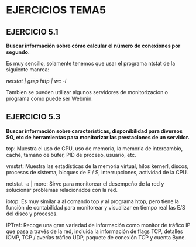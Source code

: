 # EJERCICIOS TEMA5

## EJERCICIO 5.1
**Buscar información sobre cómo calcular el número de conexiones por segundo.**

Es muy sencillo, solamente tenemos que usar el programa ntstat de la siguiente manrea: 

*netstat | grep http | wc -l*

Tambien se pueden utilizar algunos servidores de monitorizacion o programa como puede ser Webmin.


## EJERCICIO 5.3

**Buscar información sobre características, disponibilidad para diversos SO, etc de herramientas para monitorizar las prestaciones de un servidor.**

top: Muestra el uso de CPU, uso de memoria, la memoria de intercambio, caché, tamaño de búfer, PID de proceso, usuario, etc.

vmstat: Muestra las estadísticas de la memoria virtual, hilos kernerl, discos, procesos de sistema, bloques de E / S, interrupciones, actividad de la CPU.

netstat -a | more: Sirve para monitorear el desempeño de la red y solucionar problemas relacionados con la red.

iotop: Es muy similar a al comando top y al programa htop, pero tiene la función de contabilidad para monitorear y visualizar en tiempo real las E/S del disco y procesos.

IPTraf: Recoge una gran variedad de información como monitor de tráfico IP que pasa a través de la red, incluida la información de flags TCP, detalles ICMP, TCP / averías tráfico UDP, paquete de conexión TCP y cuenta Byne.

